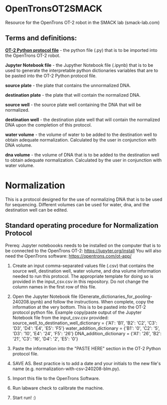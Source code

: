 # OpenTronsOT2SMACK
Resource for the OpenTrons OT-2 robot in the SMACK lab (smack-lab.com)

## Terms and definitions: 
  <ins>**OT-2 Python protocol file**</ins> - the python file (.py) that is to be imported into the OpenTrons OT-2 robot.

  **Jupyter Notebook file** - the Jupyther Notebook file (.ipynb) that is to be used to generate the interpretable python dictionaries variables that are to be pasted into the OT-2 Python protocol file.

  **source plate** - the plate that contains the unnormalized DNA.

  **destination plate** - the plate that will contain the normalized DNA.

  **source well** - the source plate well containing the DNA that will be normalized.

  **destination well** - the destination plate well that will contain the normalized DNA upon the completion of this protocol.

  **water volume** - the volume of water to be added to the destination well to obtain adequate normalization. Calculated by the user in conjunction with DNA volume.

  **dna volume** - the volume of DNA that is to be added to the destination well to obtain adequate normalization. Calculated by the user in conjunction with water volume.

# Normalization
This is a protocol designed for the use of normalizing DNA that is to be used for sequencing. Different volumes can be used for water, dna, and the destination well can be edited. 
## Standard operating procedure for Normalization Protocol
Prereq: 
Jupyter noteboooks needs to be installed on the computer that is to be connected to the OpenTrons OT-2: https://jupyter.org/install
You will also need the OpenTrons software: https://opentrons.com/ot-app/

1. Create an input comma-separated values file (.csv) that contains the source well, destination well, water volume, and dna volume information needed to run this protocol. The appropriate template for doing so is provided in the input_csv.csv in this repository. Do not change the column names in the first row of this file.

3. Open the Jupyter Notebook file (Generate_dictionaries_for_pooling-240208.ipynb) and follow the instructions. When complete, copy the information at the very bottom. This is to be pasted into the OT-2 protocol python file. 
  Example copy/paste output of the Jupyter Notebook file from the input_csv.csv provided:
    source_well_to_destination_well_dictionary = {'A1': 'B1', 'B2': 'C2', 'C3': 'D3', 'D4': 'E4', 'E5': 'F5'}
    water_addition_dictionary =  {'B1': '0', 'C2': '5', 'D3': '10', 'E4': '24', 'F5': '26'}
    DNA_addition_dictionary =  {'A1': '26', 'B2': '21', 'C3': '16', 'D4': '2', 'E5': '0'}

4. Paste the information into the "PASTE HERE" section in the OT-2 Python protocol file.

5. SAVE AS. Best practice is to add a date and your initials to the new file's name (e.g. normalization-with-csv-240208-blm.py).

6. Import this file to the OpenTrons Software.

7. Run labware check to calibrate the machine.

8. Start run! :)
